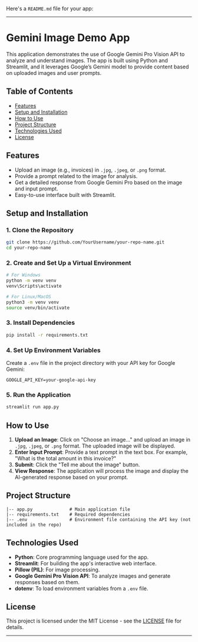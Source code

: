 Here's a `README.md` file for your app:

---

# Gemini Image Demo App

This application demonstrates the use of Google Gemini Pro Vision API to analyze and understand images. The app is built using Python and Streamlit, and it leverages Google’s Gemini model to provide content based on uploaded images and user prompts.

## Table of Contents
- [Features](#features)
- [Setup and Installation](#setup-and-installation)
- [How to Use](#how-to-use)
- [Project Structure](#project-structure)
- [Technologies Used](#technologies-used)
- [License](#license)

## Features
- Upload an image (e.g., invoices) in `.jpg`, `.jpeg`, or `.png` format.
- Provide a prompt related to the image for analysis.
- Get a detailed response from Google Gemini Pro based on the image and input prompt.
- Easy-to-use interface built with Streamlit.

## Setup and Installation

### 1. Clone the Repository
```bash
git clone https://github.com/YourUsername/your-repo-name.git
cd your-repo-name
```

### 2. Create and Set Up a Virtual Environment
```bash
# For Windows
python -m venv venv
venv\Scripts\activate

# For Linux/MacOS
python3 -m venv venv
source venv/bin/activate
```

### 3. Install Dependencies
```bash
pip install -r requirements.txt
```

### 4. Set Up Environment Variables
Create a `.env` file in the project directory with your API key for Google Gemini:
```
GOOGLE_API_KEY=your-google-api-key
```

### 5. Run the Application
```bash
streamlit run app.py
```

## How to Use

1. **Upload an Image**: Click on "Choose an image..." and upload an image in `.jpg`, `.jpeg`, or `.png` format. The uploaded image will be displayed.
2. **Enter Input Prompt**: Provide a text prompt in the text box. For example, "What is the total amount in this invoice?"
3. **Submit**: Click the "Tell me about the image" button.
4. **View Response**: The application will process the image and display the AI-generated response based on your prompt.

## Project Structure
```
|-- app.py              # Main application file
|-- requirements.txt    # Required dependencies
|-- .env                # Environment file containing the API key (not included in the repo)
```

## Technologies Used
- **Python**: Core programming language used for the app.
- **Streamlit**: For building the app's interactive web interface.
- **Pillow (PIL)**: For image processing.
- **Google Gemini Pro Vision API**: To analyze images and generate responses based on them.
- **dotenv**: To load environment variables from a `.env` file.

## License
This project is licensed under the MIT License - see the [LICENSE](LICENSE) file for details.

---